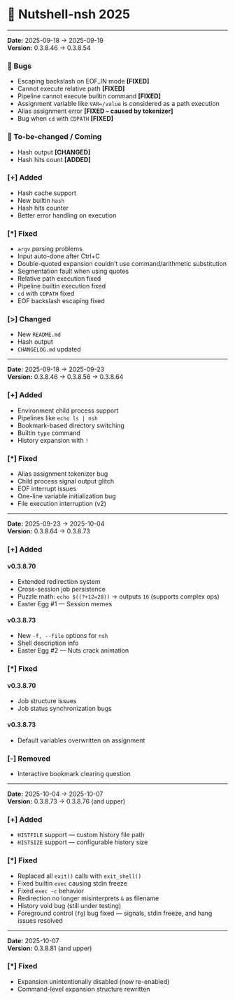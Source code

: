# 🐚 Nutshell-nsh 2025

---

**Date:** 2025-09-18 → 2025-09-19  
**Version:** 0.3.8.46 → 0.3.8.54  

### 🐞 Bugs
- Escaping backslash on EOF_IN mode **[FIXED]**
- Cannot execute relative path **[FIXED]**
- Pipeline cannot execute builtin command **[FIXED]**
- Assignment variable like `VAR=/value` is considered as a path execution
- Alias assignment error **[FIXED – caused by tokenizer]**
- Bug when `cd` with `CDPATH` **[FIXED]**

### 🚧 To-be-changed / Coming
- Hash output **[CHANGED]**
- Hash hits count **[ADDED]**

### [+] Added
- Hash cache support  
- New builtin `hash`  
- Hash hits counter  
- Better error handling on execution  

### [*] Fixed
- `argv` parsing problems  
- Input auto-done after Ctrl+C  
- Double-quoted expansion couldn’t use command/arithmetic substitution  
- Segmentation fault when using quotes  
- Relative path execution fixed  
- Pipeline builtin execution fixed  
- `cd` with `CDPATH` fixed  
- EOF backslash escaping fixed  

### [>] Changed
- New `README.md`  
- Hash output  
- `CHANGELOG.md` updated  

---

**Date:** 2025-09-18 → 2025-09-23  
**Version:** 0.3.8.46 → 0.3.8.56 → 0.3.8.64  

### [+] Added
- Environment child process support  
- Pipelines like `echo ls | nsh`  
- Bookmark-based directory switching  
- Builtin `type` command  
- History expansion with `!`  

### [*] Fixed
- Alias assignment tokenizer bug  
- Child process signal output glitch  
- EOF interrupt issues  
- One-line variable initialization bug  
- File execution interruption (v2)  

---

**Date:** 2025-09-23 → 2025-10-04  
**Version:** 0.3.8.64 → 0.3.8.73  

### [+] Added
#### v0.3.8.70
- Extended redirection system  
- Cross-session job persistence  
- Puzzle math: `echo $((?+12=28))` → outputs `16` (supports complex ops)  
- Easter Egg #1 — Session memes  
#### v0.3.8.73
- New `-f, --file` options for `nsh`  
- Shell description info  
- Easter Egg #2 — Nuts crack animation  

### [*] Fixed
#### v0.3.8.70
- Job structure issues  
- Job status synchronization bugs  
#### v0.3.8.73
- Default variables overwritten on assignment  

### [-] Removed
- Interactive bookmark clearing question  

---

**Date:** 2025-10-04 → 2025-10-07  
**Version:** 0.3.8.73 → 0.3.8.76 (and upper)  

### [+] Added
- `HISTFILE` support — custom history file path  
- `HISTSIZE` support — configurable history size  

### [*] Fixed
- Replaced all `exit()` calls with `exit_shell()`  
- Fixed builtin `exec` causing stdin freeze  
- Fixed `exec -c` behavior  
- Redirection no longer misinterprets `&` as filename  
- History void bug (still under testing)  
- Foreground control (`fg`) bug fixed — signals, stdin freeze, and hang issues resolved  

---

**Date:** 2025-10-07  
**Version:** 0.3.8.81 (and upper)  

### [*] Fixed
- Expansion unintentionally disabled (now re-enabled)  
- Command-level expansion structure rewritten  
